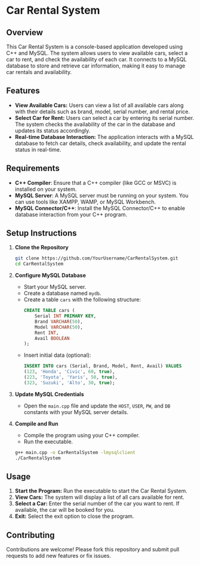 # Car Rental System

## Overview

This Car Rental System is a console-based application developed using C++ and MySQL. The system allows users to view available cars, select a car to rent, and check the availability of each car. It connects to a MySQL database to store and retrieve car information, making it easy to manage car rentals and availability.

## Features

- **View Available Cars:** Users can view a list of all available cars along with their details such as brand, model, serial number, and rental price.
- **Select Car for Rent:** Users can select a car by entering its serial number. The system checks the availability of the car in the database and updates its status accordingly.
- **Real-time Database Interaction:** The application interacts with a MySQL database to fetch car details, check availability, and update the rental status in real-time.

## Requirements

- **C++ Compiler**: Ensure that a C++ compiler (like GCC or MSVC) is installed on your system.
- **MySQL Server**: A MySQL server must be running on your system. You can use tools like XAMPP, WAMP, or MySQL Workbench.
- **MySQL Connector/C++**: Install the MySQL Connector/C++ to enable database interaction from your C++ program.

## Setup Instructions

1. **Clone the Repository**
   ```sh
   git clone https://github.com/YourUsername/CarRentalSystem.git
   cd CarRentalSystem
   ```

2. **Configure MySQL Database**
   - Start your MySQL server.
   - Create a database named `mydb`.
   - Create a table `cars` with the following structure:
     ```sql
     CREATE TABLE cars (
         Serial INT PRIMARY KEY,
         Brand VARCHAR(50),
         Model VARCHAR(50),
         Rent INT,
         Avail BOOLEAN
     );
     ```
   - Insert initial data (optional):
     ```sql
     INSERT INTO cars (Serial, Brand, Model, Rent, Avail) VALUES 
     (123, 'Honda', 'Civic', 60, true),
     (223, 'Toyota', 'Yaris', 50, true),
     (323, 'Suzuki', 'Alto', 30, true);
     ```

3. **Update MySQL Credentials**
   - Open the `main.cpp` file and update the `HOST`, `USER`, `PW`, and `DB` constants with your MySQL server details.

4. **Compile and Run**
   - Compile the program using your C++ compiler.
   - Run the executable.

   ```sh
   g++ main.cpp -o CarRentalSystem -lmysqlclient
   ./CarRentalSystem
   ```

## Usage

1. **Start the Program:** Run the executable to start the Car Rental System.
2. **View Cars:** The system will display a list of all cars available for rent.
3. **Select a Car:** Enter the serial number of the car you want to rent. If available, the car will be booked for you.
4. **Exit:** Select the exit option to close the program.

## Contributing

Contributions are welcome! Please fork this repository and submit pull requests to add new features or fix issues.
